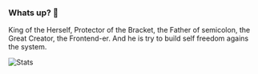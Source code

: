 <h3>Whats up? 👋</h3>
 King of the Herself, Protector of the Bracket, the Father of semicolon, the Great Creator, the Frontend-er.
 And he is try to build self freedom agains the system.

![Stats](https://github-readme-stats.vercel.app/api/?username=ue&show_icons=true&include_all_commits=true&count_private=true)
